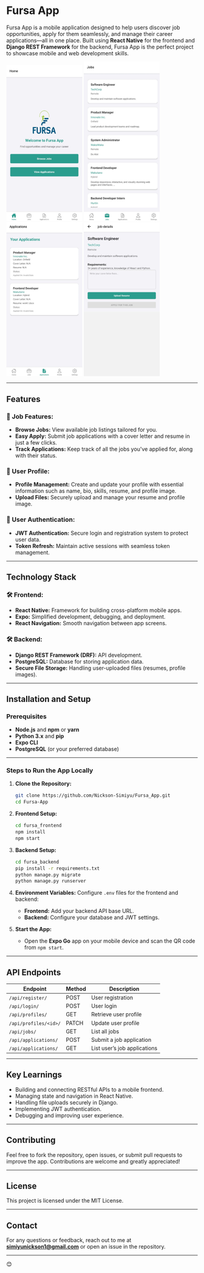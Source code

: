 # **Fursa App**

Fursa App is a mobile application designed to help users discover job opportunities, apply for them seamlessly, and manage their career applications—all in one place. Built using **React Native** for the frontend and **Django REST Framework** for the backend, Fursa App is the perfect project to showcase mobile and web development skills.

<img src="fursa_frontend/assets/images/WhatsApp Image 2024-11-22 at 20.56.45.jpeg" alt="Home Screen" width="200" /> <img src="fursa_frontend/assets/images/WhatsApp Image 2024-11-22 at 20.56.46.jpeg" alt="Profile" width="200" /> <img src="fursa_frontend/assets/images/WhatsApp Image 2024-11-22 at 20.56.46 (1).jpeg" alt="Job Listings" width="200" /> <img src="fursa_frontend/assets/images/WhatsApp Image 2024-11-22 at 20.56.46 (2).jpeg" alt="Job Details" width="200" />

---

## **Features**

### 📌 Job Features:
- **Browse Jobs:** View available job listings tailored for you.
- **Easy Apply:** Submit job applications with a cover letter and resume in just a few clicks.
- **Track Applications:** Keep track of all the jobs you've applied for, along with their status.

### 📌 User Profile:
- **Profile Management:** Create and update your profile with essential information such as name, bio, skills, resume, and profile image.
- **Upload Files:** Securely upload and manage your resume and profile image.

### 📌 User Authentication:
- **JWT Authentication:** Secure login and registration system to protect user data.
- **Token Refresh:** Maintain active sessions with seamless token management.

---

## **Technology Stack**

### 🛠️ Frontend:
- **React Native:** Framework for building cross-platform mobile apps.
- **Expo:** Simplified development, debugging, and deployment.
- **React Navigation:** Smooth navigation between app screens.

### 🛠️ Backend:
- **Django REST Framework (DRF):** API development.
- **PostgreSQL:** Database for storing application data.
- **Secure File Storage:** Handling user-uploaded files (resumes, profile images).

---

## **Installation and Setup**

### **Prerequisites**
- **Node.js** and **npm** or **yarn**
- **Python 3.x** and **pip**
- **Expo CLI**
- **PostgreSQL** (or your preferred database)

---

### **Steps to Run the App Locally**

1. **Clone the Repository:**
   ```bash
   git clone https://github.com/Nickson-Simiyu/Fursa_App.git
   cd Fursa-App
   ```

2. **Frontend Setup:**
   ```bash
   cd fursa_frontend
   npm install
   npm start
   ```

3. **Backend Setup:**
   ```bash
   cd fursa_backend
   pip install -r requirements.txt
   python manage.py migrate
   python manage.py runserver
   ```

4. **Environment Variables:**
   Configure `.env` files for the frontend and backend:
   - **Frontend:** Add your backend API base URL.
   - **Backend:** Configure your database and JWT settings.

5. **Start the App:**
   - Open the **Expo Go** app on your mobile device and scan the QR code from `npm start`.

---

## **API Endpoints**

| Endpoint               | Method | Description                      |
|------------------------|--------|----------------------------------|
| `/api/register/`       | POST   | User registration               |
| `/api/login/`          | POST   | User login                      |
| `/api/profiles/`       | GET    | Retrieve user profile           |
| `/api/profiles/<id>/`  | PATCH  | Update user profile             |
| `/api/jobs/`           | GET    | List all jobs                   |
| `/api/applications/`   | POST   | Submit a job application        |
| `/api/applications/`   | GET    | List user’s job applications    |

---

## **Key Learnings**

- Building and connecting RESTful APIs to a mobile frontend.
- Managing state and navigation in React Native.
- Handling file uploads securely in Django.
- Implementing JWT authentication.
- Debugging and improving user experience.

---

## **Contributing**

Feel free to fork the repository, open issues, or submit pull requests to improve the app. Contributions are welcome and greatly appreciated!

---

## **License**

This project is licensed under the MIT License.

---

## **Contact**

For any questions or feedback, reach out to me at **simiyunickson1@gmail.com** or open an issue in the repository.  

---
😊
